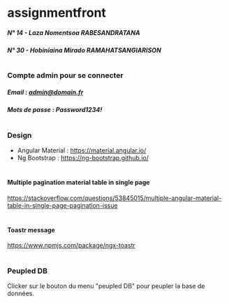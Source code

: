 # assignmentfront

##### N° 14 - Laza Nomentsoa RABESANDRATANA
##### N° 30 - Hobiniaina Mirado RAMAHATSANGIARISON

#

### Compte admin pour se connecter
##### Email : admin@domain.fr
##### Mots de passe : Password1234!

#

### Design
- Angular Material : https://material.angular.io/
- Ng Bootstrap : https://ng-bootstrap.github.io/

#

#### Multiple pagination material table in single page
https://stackoverflow.com/questions/53845015/multiple-angular-material-table-in-single-page-pagination-issue

#

#### Toastr message
https://www.npmjs.com/package/ngx-toastr

#

### Peupled DB
Clicker sur le bouton du menu "peupled DB" pour peupler la base de données.
